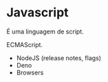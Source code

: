 # Javascript

É uma linguagem de script.

ECMAScript.

- NodeJS (release notes, flags)
- Deno
- Browsers